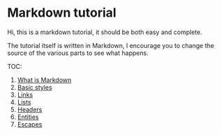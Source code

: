Markdown tutorial
=================

Hi, this is a markdown tutorial, it should be both easy 
and complete.

The tutorial itself is written in Markdown, I encourage you
to change the source of the various parts to see what happens.

TOC:
  1. [What is Markdown](#01-what)  
  1. [Basic styles](#02-basics)  
  1. [Links](#03-links)  
  1. [Lists](#04-lists)  
  1. [Headers](#05-headers)  
  1. [Entities](#98-entities)  
  1. [Escapes](#99-escapes)